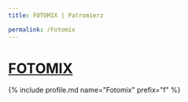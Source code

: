 ```yaml
---
title: FOTOMIX | Patromierz

permalink: /Fotomix
---
```


# [FOTOMIX](https://patronite.pl/Fotomix)

{% include profile.md name="Fotomix" prefix="f" %}
